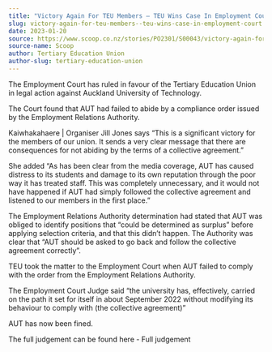```yaml
---
title: "Victory Again For TEU Members – TEU Wins Case In Employment Court"
slug: victory-again-for-teu-members--teu-wins-case-in-employment-court
date: 2023-01-20
source: https://www.scoop.co.nz/stories/PO2301/S00043/victory-again-for-teu-members-teu-wins-case-in-employment-court.htm
source-name: Scoop
author: Tertiary Education Union
author-slug: tertiary-education-union
---
```


<p>The Employment Court has ruled in favour of the Tertiary
Education Union in legal action against Auckland University
of Technology.</p>

<p>The Court found that AUT had failed to
abide by a compliance order issued by the Employment
Relations Authority.</p>

<p>Kaiwhakahaere | Organiser Jill
Jones says “This is a significant victory for the members
of our union. It sends a very clear message that there are
consequences for not abiding by the terms of a collective
agreement.”</p>

<p>She added “As has been clear from the
media coverage, AUT has caused distress to its students and
damage to its own reputation through the poor way it has
treated staff. This was completely unnecessary, and it would
not have happened if AUT had simply followed the collective
agreement and listened to our members in the first
place.”</p>

<p>The Employment Relations Authority
determination had stated that AUT was obliged to identify
positions that “could be determined as surplus” before
applying selection criteria, and that this didn’t happen.
The Authority was clear that “AUT should be asked to go
back and follow the collective agreement
correctly”.</p>

<p>TEU took the matter to the Employment
Court when AUT failed to comply with the order from the
Employment Relations Authority.</p>

<p>The Employment Court
Judge said “the university has, effectively, carried on
the path it set for itself in about September 2022 without
modifying its behaviour to comply with (the collective
agreement)”</p>

<p>AUT has now been fined.</p>

<p>The full
judgement can be found here - Full
judgement</p>

<p></p>